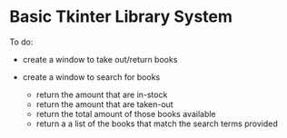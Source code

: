 # Basic Tkinter Library System

To do:

- create a window to take out/return books
- create a window to search for books

  - return the amount that are in-stock
  - return the amount that are taken-out
  - return the total amount of those books available
  - return a a list of the books that match the search terms provided